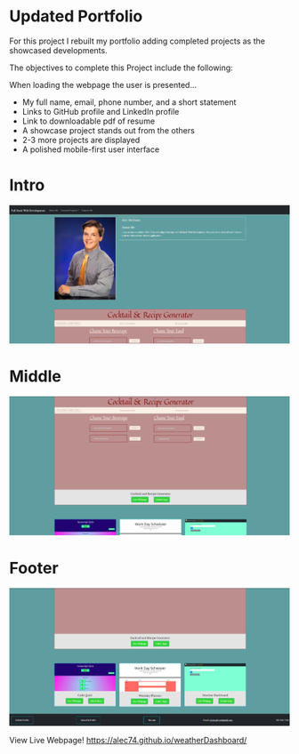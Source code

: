 # Updated Portfolio

For this project I rebuilt my portfolio adding completed projects as the showcased developments.

The objectives to complete this Project include the following:

When loading the webpage the user is presented...
* My full name, email, phone number, and a short statement
* Links to GitHub profile and LinkedIn profile 
* Link to downloadable pdf of resume
* A showcase project stands out from the others
* 2-3 more projects are displayed
* A polished mobile-first user interface

# Intro
![image of webpage](docs/images/demo1.png)
# Middle
![image of webpage](docs/images/demo2.png)
# Footer
![image of webpage](docs/images/demo3.png)

View Live Webpage!
https://alec74.github.io/weatherDashboard/